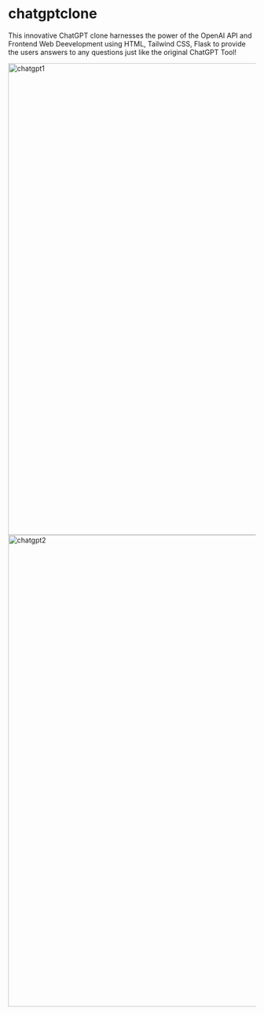 # chatgptclone

This innovative ChatGPT clone harnesses the power of the OpenAI API and Frontend Web Deevelopment using HTML, Tailwind CSS, Flask to provide
the users answers to any questions just like the original ChatGPT Tool!

<img width="960" alt="chatgpt1" src="https://github.com/sarthakmahale123/chatgptclone/assets/114293683/52db6b3b-68eb-4087-8fd9-97a7e2e0c520">

<img width="960" alt="chatgpt2" src="https://github.com/sarthakmahale123/chatgptclone/assets/114293683/f35cc27e-f95a-4bd6-bdfe-e78745960247">

